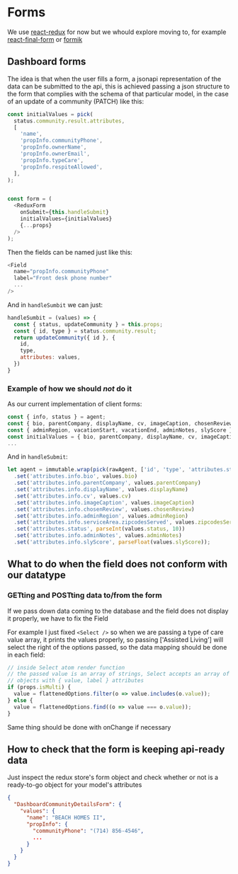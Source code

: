 # Forms

We use [react-redux](https://github.com/redux-form/redux-form) for now but we whould explore moving to, for example [react-final-form](https://github.com/final-form/react-final-form) or [formik](https://github.com/jaredpalmer/formik)

## Dashboard forms

The idea is that when the user fills a form, a jsonapi representation of the data can be submitted to the api, this is achieved passing a json structure to the form that complies with the schema of that particular model, in the case of an update of a community (PATCH) like this: 

```javascript
const initialValues = pick(
  status.community.result.attributes,
  [
    'name',
    'propInfo.communityPhone',
    'propInfo.ownerName',
    'propInfo.ownerEmail',
    'propInfo.typeCare',
    'propInfo.respiteAllowed',
  ],
);


const form = (
  <ReduxForm
    onSubmit={this.handleSubmit}
    initialValues={initialValues}
    {...props}
  />
);
```

Then the fields can be named just like this:

```javascript
<Field
  name="propInfo.communityPhone"
  label="Front desk phone number"
  ...
/>
```

And in `handleSumbit` we can just:

```javascript
handleSumbit = (values) => {
  const { status, updateCommunity } = this.props; 
  const { id, type } = status.community.result;
  return updateCommunity({ id }, {
    id,
    type,
    attributes: values, 
  })
}
```

### Example of how we should _not_ do it

As our current implementation of client forms:

```javascript
const { info, status } = agent;
const { bio, parentCompany, displayName, cv, imageCaption, chosenReview, serviceArea } = info;
const { adminRegion, vacationStart, vacationEnd, adminNotes, slyScore } = info;
const initialValues = { bio, parentCompany, displayName, cv, imageCaption, chosenReview, vacation, adminRegion, zipcodesServed, status, adminNotes, slyScore };
...
```

And in `handleSubmit`:

```javascript
let agent = immutable.wrap(pick(rawAgent, ['id', 'type', 'attributes.status', 'attributes.info', 'attributes.info.serviceArea']))
  .set('attributes.info.bio', values.bio)
  .set('attributes.info.parentCompany', values.parentCompany)
  .set('attributes.info.displayName', values.displayName)
  .set('attributes.info.cv', values.cv)
  .set('attributes.info.imageCaption', values.imageCaption)
  .set('attributes.info.chosenReview', values.chosenReview)
  .set('attributes.info.adminRegion', values.adminRegion)
  .set('attributes.info.serviceArea.zipcodesServed', values.zipcodesServed)
  .set('attributes.status', parseInt(values.status, 10))
  .set('attributes.info.adminNotes', values.adminNotes)
  .set('attributes.info.slyScore', parseFloat(values.slyScore));
```

## What to do when the field does not conform with our datatype

### GETting and POSTting data to/from the form

If we pass down data coming to the database and the field does not display it properly, we have to fix the Field

For example I just fixed `<Select />` so when we are passing a type of care value array, it prints the values properly, so passing ['Assisted Living'] will select the right of the options passed, so the data mapping should be done in each field:

```javascript
// inside Select atom render function
// the passed value is an array of strings, Select accepts an array of 
// objects with { value, label } attributes
if (props.isMulti) {
  value = flattenedOptions.filter(o => value.includes(o.value));
} else {
  value = flattenedOptions.find((o => value === o.value));
}
```

Same thing should be done with onChange if necessary

## How to check that the form is keeping api-ready data

Just inspect the redux store's form object and check whether or not is a ready-to-go object for your model's attributes

```json
{
  "DashboardCommunityDetailsForm": {
    "values": {
      "name": "BEACH HOMES II",
      "propInfo": {
        "communityPhone": "(714) 856-4546",
        ...
      }
    }
  }
}
```

